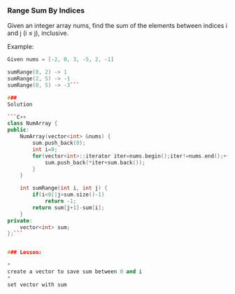 
### Range Sum By Indices
Given an integer array nums, find the sum of the elements between indices i and j (i ≤ j), inclusive.

Example:

```C++
Given nums = [-2, 0, 3, -5, 2, -1]

sumRange(0, 2) -> 1
sumRange(2, 5) -> -1
sumRange(0, 5) -> -3```

### 
Solution

```C++
class NumArray {
public:
    NumArray(vector<int> &nums) {
        sum.push_back(0);
        int i=0;
        for(vector<int>::iterator iter=nums.begin();iter!=nums.end();++iter,++i){
            sum.push_back(*iter+sum.back());
        }
    }

    int sumRange(int i, int j) {
        if(i<0||j>sum.size()-1)
            return -1;
        return sum[j+1]-sum[i];
    }
private:
    vector<int> sum;
};```


### Lesson:

* 
create a vector to save sum between 0 and i
* 
set vector with sum